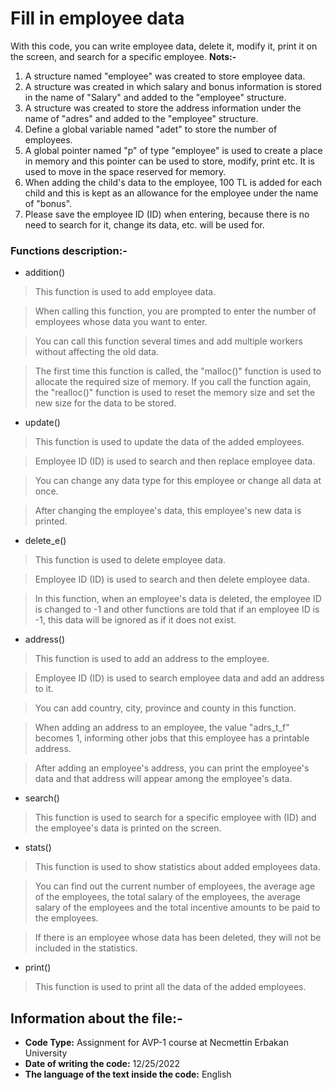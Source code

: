 # Fill in employee data
With this code, you can write employee data, delete it, modify it, print it on the screen, and search for a specific employee.
**Nots:-**
1. A structure named "employee" was created to store employee data.
2. A structure was created in which salary and bonus information is stored in the name of "Salary" and added to the "employee" structure.
3. A structure was created to store the address information under the name of "adres" and added to the "employee" structure.
4. Define a global variable named "adet" to store the number of employees.
5. A global pointer named "p" of type "employee" is used to create a place in memory and this pointer can be used to store, modify, print etc. It is used to move in the space reserved for memory.
6. When adding the child's data to the employee, 100 TL is added for each child and this is kept as an allowance for the employee under the name of "bonus".
7. Please save the employee ID (ID) when entering, because there is no need to search for it, change its data, etc. will be used for.
### Functions description:-
- addition()
> This function is used to add employee data.

> When calling this function, you are prompted to enter the number of employees whose data you want to enter.

> You can call this function several times and add multiple workers without affecting the old data.

> The first time this function is called, the "malloc()" function is used to allocate the required size of memory. If you call the function again, the "realloc()" function is used to reset the memory size and set the new size for the data to be stored.
- update()
> This function is used to update the data of the added employees.

> Employee ID (ID) is used to search and then replace employee data.

> You can change any data type for this employee or change all data at once.

> After changing the employee's data, this employee's new data is printed.
- delete_e()
> This function is used to delete employee data.

> Employee ID (ID) is used to search and then delete employee data.

> In this function, when an employee's data is deleted, the employee ID is changed to -1 and other functions are told that if an employee ID is -1, this data will be ignored as if it does not exist.
- address()
> This function is used to add an address to the employee.

> Employee ID (ID) is used to search employee data and add an address to it.

> You can add country, city, province and county in this function.

> When adding an address to an employee, the value "adrs_t_f" becomes 1, informing other jobs that this employee has a printable address.

> After adding an employee's address, you can print the employee's data and that address will appear among the employee's data.
- search()
> This function is used to search for a specific employee with (ID) and the employee's data is printed on the screen.
- stats()
> This function is used to show statistics about added employees data.

> You can find out the current number of employees, the average age of the employees, the total salary of the employees, the average salary of the employees and the total incentive amounts to be paid to the employees.

> If there is an employee whose data has been deleted, they will not be included in the statistics.
- print()
>  This function is used to print all the data of the added employees.

## Information about the file:-
- **Code Type:** Assignment for AVP-1 course at Necmettin Erbakan University
- **Date of writing the code:** 12/25/2022
- **The language of the text inside the code:** English
